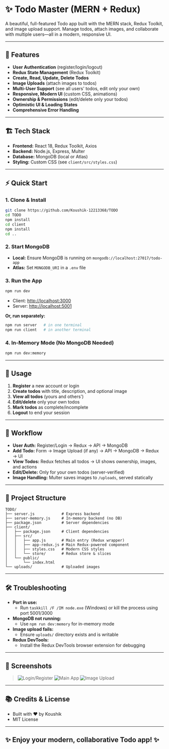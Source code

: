 # ✨ Todo Master (MERN + Redux)

A beautiful, full-featured Todo app built with the MERN stack, Redux Toolkit, and image upload support. Manage todos, attach images, and collaborate with multiple users—all in a modern, responsive UI.

---

## 🚀 Features

- **User Authentication** (register/login/logout)
- **Redux State Management** (Redux Toolkit)
- **Create, Read, Update, Delete Todos**
- **Image Uploads** (attach images to todos)
- **Multi-User Support** (see all users' todos, edit only your own)
- **Responsive, Modern UI** (custom CSS, animations)
- **Ownership & Permissions** (edit/delete only your todos)
- **Optimistic UI & Loading States**
- **Comprehensive Error Handling**

---

## 🏗️ Tech Stack

- **Frontend:** React 18, Redux Toolkit, Axios
- **Backend:** Node.js, Express, Multer
- **Database:** MongoDB (local or Atlas)
- **Styling:** Custom CSS (see `client/src/styles.css`)

---

## ⚡ Quick Start

### 1. **Clone & Install**
```bash
git clone https://github.com/Koushik-12213368/TODO
cd TODO
npm install
cd client
npm install
cd ..
```

### 2. **Start MongoDB**
- **Local:** Ensure MongoDB is running on `mongodb://localhost:27017/todo-app`
- **Atlas:** Set `MONGODB_URI` in a `.env` file

### 3. **Run the App**
```bash
npm run dev
```
- Client: [http://localhost:3000](http://localhost:3000)
- Server: [http://localhost:5001](http://localhost:5001)

**Or, run separately:**
```bash
npm run server   # in one terminal
npm run client   # in another terminal
```

### 4. **In-Memory Mode (No MongoDB Needed)**
```bash
npm run dev:memory
```

---

## 📝 Usage

1. **Register** a new account or login
2. **Create todos** with title, description, and optional image
3. **View all todos** (yours and others')
4. **Edit/delete** only your own todos
5. **Mark todos** as complete/incomplete
6. **Logout** to end your session

---

## 🔄 Workflow

- **User Auth:** Register/Login → Redux → API → MongoDB
- **Add Todo:** Form → Image Upload (if any) → API → MongoDB → Redux → UI
- **View Todos:** Redux fetches all todos → UI shows ownership, images, and actions
- **Edit/Delete:** Only for your own todos (server-verified)
- **Image Handling:** Multer saves images to `/uploads`, served statically

---

## 📁 Project Structure

```
TODO/
├── server.js            # Express backend
├── server-memory.js     # In-memory backend (no DB)
├── package.json         # Server dependencies
├── client/
│   ├── package.json     # Client dependencies
│   ├── src/
│   │   ├── app.js       # Main entry (Redux wrapper)
│   │   ├── app-redux.js # Main Redux-powered component
│   │   ├── styles.css   # Modern CSS styles
│   │   └── store/       # Redux store & slices
│   └── public/
│       └── index.html
└── uploads/             # Uploaded images
```

---

## 🛠️ Troubleshooting

- **Port in use:**
  - Run `taskkill /F /IM node.exe` (Windows) or kill the process using port 5001/3000
- **MongoDB not running:**
  - Use `npm run dev:memory` for in-memory mode
- **Image upload fails:**
  - Ensure `uploads/` directory exists and is writable
- **Redux DevTools:**
  - Install the Redux DevTools browser extension for debugging

---

## 🎨 Screenshots

> ![Login/Register](docs/screenshot-auth.png)
> ![Main App](docs/screenshot-main.png)
> ![Image Upload](docs/screenshot-image.png)

---

## 📚 Credits & License

- Built with ❤️ by Koushik
- MIT License

---

## ✨ Enjoy your modern, collaborative Todo app! ✨
